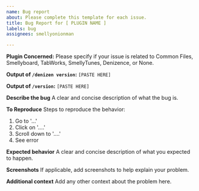 ```yaml
---
name: Bug report
about: Please complete this template for each issue.
title: Bug Report for [ PLUGIN NAME ]
labels: bug
assignees: smellyonionman

---
```


**Plugin Concerned:**
Please specify if your issue is related to Common Files, Smellyboard, TabWorks, SmellyTunes, Denizence, or None.

**Output of **`/denizen version`**:**
 ` [PASTE HERE] `

**Output of **`/version`**:**
` [PASTE HERE] `

**Describe the bug**
A clear and concise description of what the bug is.

**To Reproduce**
Steps to reproduce the behavior:
1. Go to '...'
2. Click on '....'
3. Scroll down to '....'
4. See error

**Expected behavior**
A clear and concise description of what you expected to happen.

**Screenshots**
If applicable, add screenshots to help explain your problem.

**Additional context**
Add any other context about the problem here.

